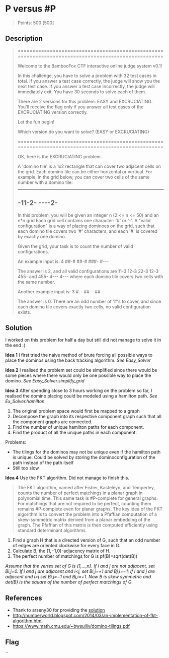 # P versus #P

> Points: 500 [500]

## Description

> ====================================================================================================
> 
> Welcome to the BambooFox CTF interactive online judge system v0.1!
> 
> In this challenge, you have to solve a problem with 32 test cases in total.
> If you answer a test case correctly, the judge will show you the next test case.
> If you answer a test case incorrectly, the judge will immediately exit.
> You have 30 seconds to solve each of them.
> 
> There are 2 versions for this problem: EASY and EXCRUCIATING.
> You'll receive the flag only if you answer all test cases of the EXCRUCIATING
> version correctly.
> 
> Let the fun begin!
> 
> Which version do you want to solve? (EASY or EXCRUCIATING)
> 
> ====================================================================================================
> 
> OK, here is the EXCRUCIATING problem.
> 
> A 'domino tile' is a 1x2 rectangle that can cover two adjacent cells on the
> grid. Each domino tile can be either horizontal or vertical. For example, in
> the grid below, you can cover two cells of the same number with a domino tile:
> 
> ------
> -11-2-
> ----2-
> ------
> 
> In this problem, you will be given an integer n (2 <= n <= 50) and an n*n grid
> Each grid cell contains one character: '#' or '-'. A "valid configuration" is a
> way of placing dominoes on the grid, such that each domino tile covers two '#'
> characters, and each '#' is covered by exactly one domino.
> 
> Given the grid, your task is to count the number of valid configurations.
> 
> An example input is:
> 4
> ##-#
> ##-#
> ###-
> #---
> 
> The answer is 2, and all valid configurations are
> 11-3           12-3
> 22-3           12-3
> 455-    and    455-
> 4---           4---
> where each domino tile covers two cells with the same number.
> 
> Another example input is:
> 3
> #--
> ##-
> -##
> 
> The answer is 0. There are an odd number of '#'s to cover, and since each domino
> tile covers exactly two cells, no valid configuration exists.

## Solution

I worked on this problem for half a day but still did not manage to solve it in the end :(

**Idea 1**
I first tried the naive method of brute forcing all possible ways to place the dominos using the back tracking algorithm. *See Easy_Solver*

**Idea 2**
I realised the problem set could be simplified since there would be some pieces where there would only be one possible way to place the domino. *See Easy_Solver.simplify_grid*

**Idea 3**
After spending close to 3 hours working on the problem so far, I realised the domino placing could be modeled using a hamilton path. *See Ex_Solver.hamilton*
1. The original problem space would first be mapped to a graph
2. Decompose the graph into its respective component graph such that all the component graphs are connected.
3. Find the number of unique hamilton paths for each component.
4. Find the product of all the unique paths in each component.

Problems:
* The tilings for the dominos may not be unique even if the hamilton path is unique. Could be solved by storing the dominoconfiguration of the path instead of the path itself
* Still too slow

**Idea 4**
Use the FKT algorithm. Did not manage to finish this.
> The FKT algorithm, named after Fisher, Kasteleyn, and Temperley, counts the number of perfect matchings in a planar graph in polynomial time. 
> This same task is #P-complete for general graphs. For matchings that are not required to be perfect, counting them remains #P-complete even for planar graphs. 
> The key idea of the FKT algorithm is to convert the problem into a Pfaffian computation of a skew-symmetric matrix derived from a planar embedding of the graph. 
> The Pfaffian of this matrix is then computed efficiently using standard determinant algorithms.

1. Find a graph H that is a directed version of G, such that an odd number of edges are oriented clockwise for every face in G.
2. Calculate B, the (1,−1,0)-adjacency matrix of H.
3. The perfect number of matchings for G is pf(B)=sqrt(det(B))

*Assume that the vertex set of G is {1,…,n}. If i and j are not adjacent, set Bi,j=0. If i and j are adjacent and i<j, set Bi,j=+1 and Bj,i=−1; if i and j are adjacent and i>j set Bi,j=−1 and Bj,i=+1. Now B is skew symmetric and det(B) is the square of the number of perfect matchings of G.*

## References
* Thank to arseny30 for providing the [solution](FKT.py)
* http://numberworld.blogspot.com/2014/03/an-implementation-of-fkt-algorithm.html
* https://www.math.cmu.edu/~bwsulliv/domino-tilings.pdf


## Flag
``